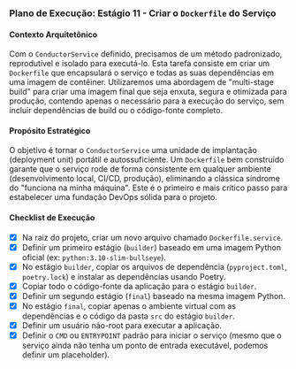 ### Plano de Execução: Estágio 11 - Criar o `Dockerfile` do Serviço

#### Contexto Arquitetônico

Com o `ConductorService` definido, precisamos de um método padronizado, reprodutível e isolado para executá-lo. Esta tarefa consiste em criar um `Dockerfile` que encapsulará o serviço e todas as suas dependências em uma imagem de contêiner. Utilizaremos uma abordagem de "multi-stage build" para criar uma imagem final que seja enxuta, segura e otimizada para produção, contendo apenas o necessário para a execução do serviço, sem incluir dependências de build ou o código-fonte completo.

#### Propósito Estratégico

O objetivo é tornar o `ConductorService` uma unidade de implantação (deployment unit) portátil e autossuficiente. Um `Dockerfile` bem construído garante que o serviço rode de forma consistente em qualquer ambiente (desenvolvimento local, CI/CD, produção), eliminando a clássica síndrome do "funciona na minha máquina". Este é o primeiro e mais crítico passo para estabelecer uma fundação DevOps sólida para o projeto.

#### Checklist de Execução

- [x] Na raiz do projeto, criar um novo arquivo chamado `Dockerfile.service`.
- [x] Definir um primeiro estágio (`builder`) baseado em uma imagem Python oficial (ex: `python:3.10-slim-bullseye`).
- [x] No estágio `builder`, copiar os arquivos de dependência (`pyproject.toml`, `poetry.lock`) e instalar as dependências usando Poetry.
- [x] Copiar todo o código-fonte da aplicação para o estágio `builder`.
- [x] Definir um segundo estágio (`final`) baseado na mesma imagem Python.
- [x] No estágio `final`, copiar apenas o ambiente virtual com as dependências e o código da pasta `src` do estágio `builder`.
- [x] Definir um usuário não-root para executar a aplicação.
- [x] Definir o `CMD` ou `ENTRYPOINT` padrão para iniciar o serviço (mesmo que o serviço ainda não tenha um ponto de entrada executável, podemos definir um placeholder).
